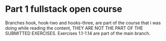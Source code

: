 # Part 1 fullstack open course

Branches hook, hook-two and hooks-three, are part of the course that i was doing while reading the content, THEY ARE NOT THE PART OF THE SUBMITTED EXERCISES.
Exercises 1.1-1.14 are part of the main branch.
